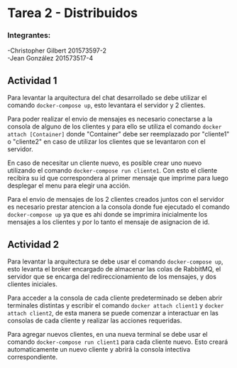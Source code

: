 # Tarea 2 - Distribuidos

### Integrantes:
-Christopher Gilbert 201573597-2\
-Jean González 201573517-4

## Actividad 1

Para levantar la arquitectura del chat desarrollado se debe utilizar el comando ``docker-compose up``, esto levantara el servidor y 2 clientes.

Para poder realizar el envio de mensajes es necesario conectarse a la consola de alguno de los clientes y para ello se utiliza el comando ``docker attach [Container]``
donde "Container" debe ser reemplazado por "cliente1" o "cliente2" en caso de utilizar los clientes que se levantaron con el servidor.

En caso de necesitar un cliente nuevo, es posible crear uno nuevo utilizando el comando ``docker-compose run cliente1``. Con esto el cliente recibira su id que correspondera al primer mensaje que imprime para luego desplegar el menu para elegir una acción.

Para el envio de mensajes de los 2 clientes creados juntos con el servidor es necesario prestar atencion a la consola donde fue ejecutado el comando ``docker-compose up`` ya que es ahi donde se imprimira inicialmente los mensajes a los clientes y por lo tanto el mensaje de asignacion de id.


## Actividad 2

Para levantar la arquitectura se debe usar el comando ``docker-compose up``, esto levanta el broker encargado de almacenar las colas de RabbitMQ, el servidor que se encarga del redireccionamiento de los mensajes, y dos clientes iniciales.

Para acceder a la consola de cada cliente predeterminado se deben abrir terminales distintas y escribir el comando ``docker attach client1`` y ``docker attach client2``, de esta manera se puede comenzar a interactuar en las consolas de cada cliente y realizar las acciones requeridas.

Para agregar nuevos clientes, en una nueva terminal se debe usar el comando ``docker-compose run client1`` para cada cliente nuevo. Esto creará automaticamente un nuevo cliente y abrirá la consola intectiva correspondiente.
